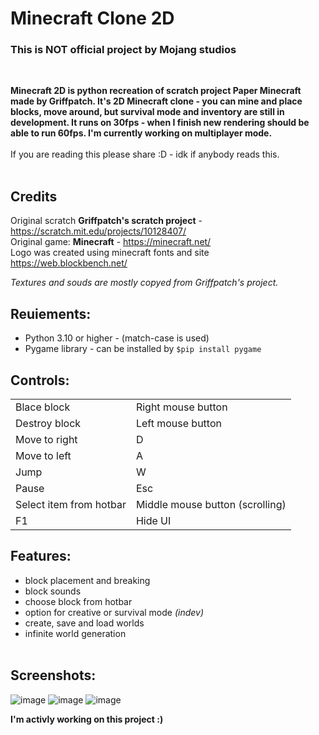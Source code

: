 # Minecraft Clone 2D

### This is NOT official project by Mojang studios
</br>

**Minecraft 2D is python recreation of scratch project Paper Minecraft made by Griffpatch.
It's 2D Minecraft clone - you can mine and place blocks, move around, but survival mode and inventory are still in development.
It runs on 30fps - when I finish new rendering should be able to run 60fps.
I'm currently working on multiplayer mode.**</br></br>
If you are reading this please share :D - idk if anybody reads this.</br></br>

## Credits
Original scratch **Griffpatch's scratch project** - https://scratch.mit.edu/projects/10128407/  
Original game: **Minecraft** - https://minecraft.net/   
Logo was created using minecraft fonts and site https://web.blockbench.net/    

_Textures and souds are mostly copyed from Griffpatch's project._  


## Reuiements:
 - Python 3.10 or higher - (match-case is used)
 - Pygame library  - can be installed by ```$pip install pygame```

## Controls:
<table>
<tr><td>Blace block</td><td>Right mouse button</td></tr>
<tr><td>Destroy block</td><td>Left mouse button</td></tr>
<tr><td>Move to right</td><td>D</td></tr>
<tr><td>Move to left</td><td>A</td></tr>
<tr><td>Jump</td><td>W</td></tr>
<tr><td>Pause</td><td>Esc</td></tr>
<tr><td>Select item from hotbar</td><td>Middle mouse button (scrolling)</td></tr>
<tr><td>F1</td><td>Hide UI</td></tr>
</table>

## Features:
- block placement and breaking
- block sounds
- choose block from hotbar
- option for creative or survival mode    *(indev)*
- create, save and load worlds
- infinite world generation</br></br>

## Screenshots:
![image](https://github.com/user-attachments/assets/98c35e0c-15af-4cc6-be3f-4d847f949113)
![image](https://github.com/user-attachments/assets/994d7dd4-8212-459c-b969-825a757e9359)
![image](https://github.com/user-attachments/assets/21640544-4af2-4323-9266-2c1084dab639)



__I'm activly working on this project :)__
